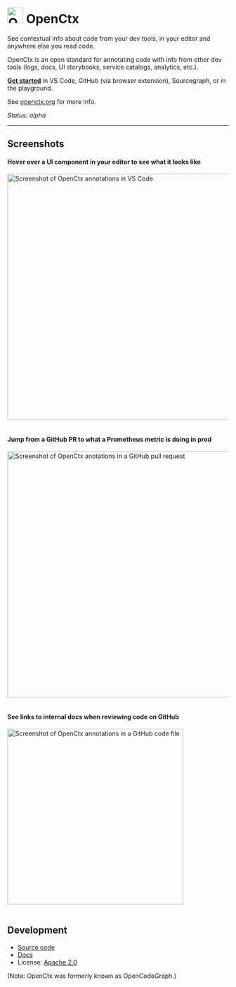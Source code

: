 # <img src="https://storage.googleapis.com/sourcegraph-assets/openctx/logomark-v0.png" width="36" height="36" alt="OpenCtx logo"> OpenCtx

<!-- Keep in sync with ./web/pages/index -->

See contextual info about code from your dev tools, in your editor and anywhere else you read code.

OpenCtx is an open standard for annotating code with info from other dev tools (logs, docs, UI storybooks, service catalogs, analytics, etc.).

[**Get started**](https://openctx.org/docs/start) in VS Code, GitHub (via browser extension), Sourcegraph, or in the playground.

See [openctx.org](https://openctx.org) for more info.

_Status: alpha_

---

## Screenshots

#### Hover over a UI component in your editor to see what it looks like

<img src="https://storage.googleapis.com/sourcegraph-assets/blog/screencast-vscode-storybook-v0.gif" width="560" alt="Screenshot of OpenCtx annotations in VS Code" />
<br/><br/>

#### Jump from a GitHub PR to what a Prometheus metric is doing in prod

<img src="https://storage.googleapis.com/sourcegraph-assets/openctx/screenshot-github-pr-prometheus-browser-v1.png" width="560" alt="Screenshot of OpenCtx anotations in a GitHub pull request" />
<br/><br/>

#### See links to internal docs when reviewing code on GitHub

<img src="https://storage.googleapis.com/sourcegraph-assets/openctx/screenshot-github-links-browser-v0.png" alt="Screenshot of OpenCtx annotations in a GitHub code file" width="400" />
<br/><br/>

## Development

- [Source code](https://github.com/sourcegraph/openctx)
- [Docs](https://openctx.org)
- License: [Apache 2.0](LICENSE)

(Note: OpenCtx was formerly known as OpenCodeGraph.)
